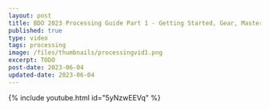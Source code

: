 ```yaml
---
layout: post
title: BDO 2023 Processing Guide Part 1 - Getting Started, Gear, Mastery, Mass Processing
published: true
type: video
tags: processing
image: /files/thumbnails/processingvid1.png
excerpt: TODO
post-date: 2023-06-04
updated-date: 2023-06-04
---
```


{% include youtube.html id="5yNzwEEVq" %}